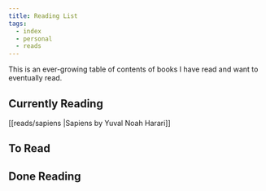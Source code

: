 ```yaml
---
title: Reading List
tags:
  - index
  - personal
  - reads
---
```


This is an ever-growing table of contents of books I have read and want to eventually read.
## Currently Reading

[[reads/sapiens |Sapiens by Yuval Noah Harari]]

## To Read

## Done Reading
